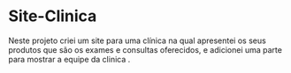 # Site-Clinica
Neste projeto criei um site para uma clínica na qual apresentei os seus produtos que são os exames e consultas oferecidos, e  adicionei uma parte para mostrar a equipe da clinica . 
